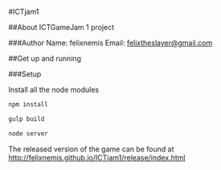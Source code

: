 #ICTjam1

##About
ICTGameJam 1 project

###Author
Name: felixnemis
Email: felixtheslayer@gmail.com

##Get up and running

###Setup

Install all the node modules
```sh
npm install

gulp build

node server
```

The released version of the game can be found at http://felixnemis.github.io/ICTjam1/release/index.html
